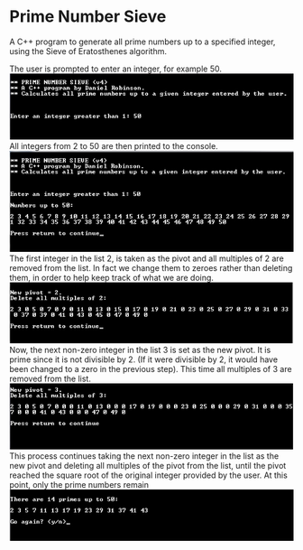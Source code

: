 Prime Number Sieve
==================
A C++ program to generate all prime numbers up to a specified integer, using the Sieve of Eratosthenes algorithm.

The user is prompted to enter an integer, for example 50.
![Screenshot1](/docs/screenshots/screenshot1.jpg)
All integers from 2 to 50 are then printed to the console.
![Screenshot2](/docs/screenshots/screenshot2.jpg)
The first integer in the list 2, is taken as the pivot and all multiples of 2 are removed from the list. In fact we change them to zeroes rather than deleting them, in order to help keep track of what we are doing.
![Screenshot3](/docs/screenshots/screenshot3.jpg)
Now, the next non-zero integer in the list 3 is set as the new pivot. It is prime since it is not divisible by 2. (If it were divisible by 2, it would have been changed to a zero in the previous step). This time all multiples of 3 are removed from the list.
![Screenshot4](/docs/screenshots/screenshot4.jpg)
This process continues taking the next non-zero integer in the list as the new pivot and deleting all multiples of the pivot from the list, until the pivot reached the square root of the original integer provided by the user.
At this point, only the prime numbers remain
![Screenshot5](/docs/screenshots/screenshot5.jpg) 